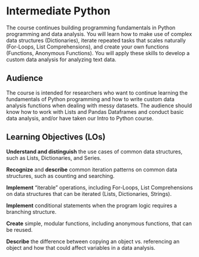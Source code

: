 # Intermediate Python

The course continues building programming fundamentals in Python programming and data analysis. You will learn how to make use of complex data structures (Dictionaries), iterate repeated tasks that scales naturally (For-Loops, List Comprehensions), and create your own functions (Functions, Anonymous Functions). You will apply these skills to develop a custom data analysis for analyzing text data.

## Audience

The course is intended for researchers who want to continue learning the fundamentals of Python programming and how to write custom data analysis functions when dealing with messy datasets. The audience should know how to work with Lists and Pandas Dataframes and conduct basic data analysis, and/or have taken our Intro to Python course.

## Learning Objectives (LOs)

**Understand and distinguish** the use cases of common data structures, such as Lists, Dictionaries, and Series. 

**Recognize** and **describe** common iteration patterns on common data structures, such as counting and searching.

**Implement** “iterable” operations, including For-Loops, List Comprehensions on data structures that can be iterated (Lists, Dictionaries, Strings).

**Implement** conditional statements when the program logic requires a branching structure.

**Create** simple, modular functions, including anonymous functions, that can be reused.

**Describe** the difference between copying an object vs. referencing an object and how that could affect variables in a data analysis.